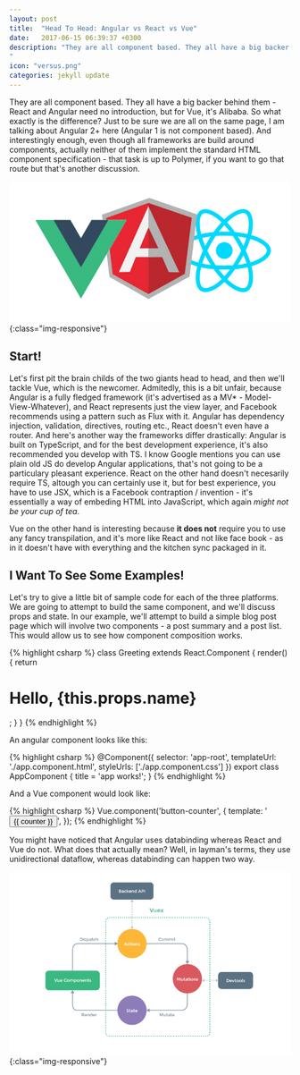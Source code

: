 ```yaml
---
layout: post
title:  "Head To Head: Angular vs React vs Vue"
date:   2017-06-15 06:39:37 +0300
description: "They are all component based. They all have a big backer behind them - React and Angular need no introduction, but for Vue, it's Alibaba. So what exactly is the difference? Just to be sure we are all on the same page, I am talking about Angular 2+ here (Angular 1 is not component based). And interestingly enough, even though all frameworks are build around components, actually neither of them implement the standard HTML component specification - that task is up to Polymer, if you want to go that route but that’s another discussion.
"
icon: "versus.png"
categories: jekyll update
---
```

They are all component based. They all have a big backer behind them - React and Angular need no introduction, but for Vue, it's Alibaba. So what exactly is the difference? Just to be sure we are all on the same page, I am talking about Angular 2+ here (Angular 1 is not component based). And interestingly enough, even though all frameworks are build around components, actually neither of them implement the standard HTML component specification - that task is up to Polymer, if you want to go that route but that's another discussion.

![image-title-here](/images/versus-banner.png){:class="img-responsive"}

## Start!

Let's first pit the brain childs of the two giants head to head, and then we'll tackle Vue, which is the newcomer. Admitedly, this is a bit unfair, because Angular is a fully fledged framework (it's advertised as a MV* - Model-View-Whatever), and React represents just the view layer, and Facebook recommends using a pattern such as Flux with it. Angular has dependency injection, validation, directives, routing etc., React doesn't even have a router. And here's another way the frameworks differ drastically: Angular is built on TypeScript, and for the best development experience, it's also recommended you develop with TS. I know Google mentions you can use plain old JS do develop Angular applications, that's not going to be a particulary pleasant experience. React on the other hand doesn't necesarily require TS, altough you can certainly use it, but for best experience, you have to use JSX, which is a Facebook contraption / invention - it's essentially a way of embeding HTML into JavaScript, which again *might not be your cup of tea*. 

Vue on the other hand is interesting because **it does not** require you to use any fancy transpilation, and it's more like React and not like face book - as in it doesn't have with everything and the kitchen sync packaged in it. 

## I Want To See Some Examples!

Let's try to give a little bit of sample code for each of the three platforms. We are going to attempt to build the same component, and we'll discuss props and state. In our example, we'll attempt to build a simple blog post page which will involve two components - a post summary and a post list. This would allow us to see how component composition works. 

{% highlight csharp %}
class Greeting extends React.Component {
  render() {
    return <h1>Hello, {this.props.name}</h1>;
  }
}
{% endhighlight %}

An angular component looks like this:

{% highlight csharp %}
@Component({
  selector: 'app-root',
  templateUrl: './app.component.html',
  styleUrls: ['./app.component.css']
})
export class AppComponent {
  title = 'app works!';
}
{% endhighlight %}

And a Vue component would look like:

{% highlight csharp %}
Vue.component('button-counter', {
  template: '<button v-on:click="increment">{{ counter }}</button>',
});
{% endhighlight %}

You might have noticed that Angular uses databinding whereas React and Vue do not. What does that actually mean? Well, in layman's terms, they use unidirectional dataflow, whereas databinding can happen two way. 

![image-title-here](/images/vuex.png){:class="img-responsive"}